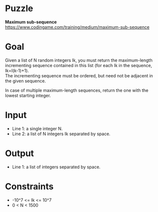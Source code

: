 # Puzzle
**Maximum sub-sequence** https://www.codingame.com/training/medium/maximum-sub-sequence

# Goal
Given a list of N random integers Ik, you must return the maximum-length incrementing sequence contained in this list (for each Ik in the sequence, Ik=I(k-1)+1).  
The incrementing sequence must be ordered, but need not be adjacent in the given sequence.  

In case of multiple maximum-length sequences, return the one with the lowest starting integer.

# Input
* Line 1: a single integer N.
* Line 2: a list of N integers Ik separated by space.

# Output
* Line 1: a list of integers separated by space.

# Constraints
* -10^7 <= Ik <= 10^7
* 0 < N < 1500
